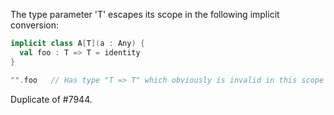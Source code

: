 The type parameter 'T' escapes its scope in the following implicit conversion:
```scala
implicit class A[T](a : Any) { 
  val foo : T => T = identity
}

"".foo   // Has type "T => T" which obviously is invalid in this scope
```
Duplicate of #7944.
